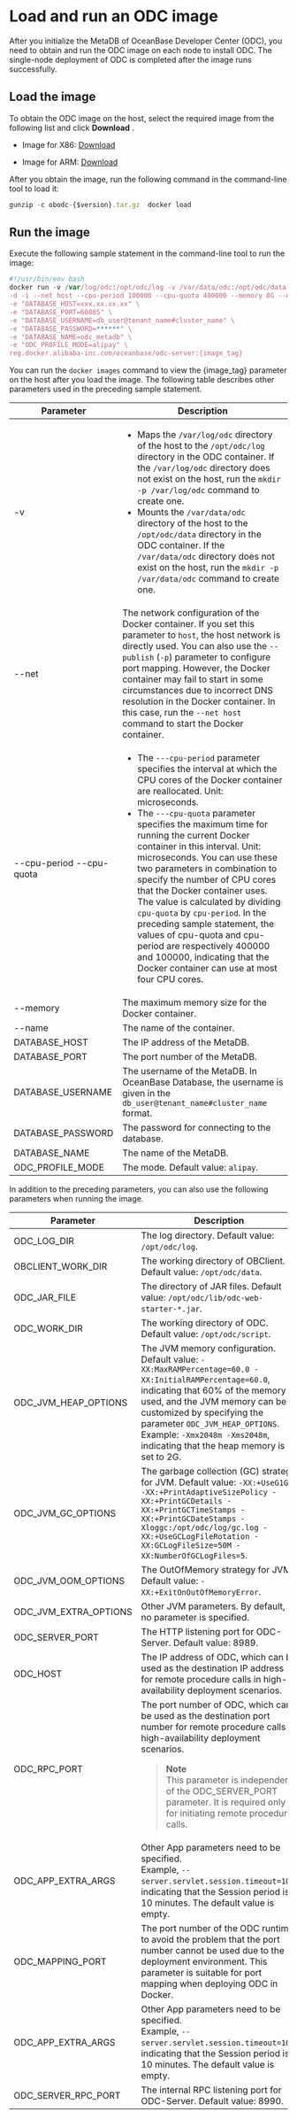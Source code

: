Load and run an ODC image 
==============================================

After you initialize the MetaDB of OceanBase Developer Center (ODC), you need to obtain and run the ODC image on each node to install ODC. The single-node deployment of ODC is completed after the image runs successfully. 

Load the image 
-----------------------------------

To obtain the ODC image on the host, select the required image from the following list and click **Download** .

* Image for X86: [Download](https://ob-front.oss-cn-hangzhou.aliyuncs.com/client/4.1.1-patch/obodc4.1.1-bp.tar.gz)

* Image for ARM: [Download](https://ob-front.oss-cn-hangzhou.aliyuncs.com/client/4.1.1-patch/obodc4.1.1-bp_arm.tar.gz)

  




After you obtain the image, run the following command in the command-line tool to load it:

```javascript
gunzip -c obodc-{$version}.tar.gz  docker load
```



Run the image 
----------------------------------

Execute the following sample statement in the command-line tool to run the image:

```javascript
#!/usr/bin/env bash
docker run -v /var/log/odc:/opt/odc/log -v /var/data/odc:/opt/odc/data \
-d -i --net host --cpu-period 100000 --cpu-quota 400000 --memory 8G --name "obodc" \
-e "DATABASE_HOST=xxx.xx.xx.xx" \
-e "DATABASE_PORT=60805" \
-e "DATABASE_USERNAME=db_user@tenant_name#cluster_name" \
-e "DATABASE_PASSWORD=******" \
-e "DATABASE_NAME=odc_metadb" \
-e "ODC_PROFILE_MODE=alipay" \
reg.docker.alibaba-inc.com/oceanbase/odc-server:{image_tag}
```



You can run the `docker images` command to view the {image_tag} parameter on the host after you load the image. The following table describes other parameters used in the preceding sample statement.


| Parameter |Description |
|------------------------------------------|----------------------------------------------------------------------------------------------------------------------------------------------------------------------------------------------------------------------------------------------------------------------------------------------------------------------------------------------------------------------------------------------------------------------------------------------------------------------------------------------------------------------------------------------------------------------------------------------------------------------------------------------------------------------------------------------------------------------------------------------------|
| -v                                       | <ul><li> Maps the `/var/log/odc` directory of the host to the `/opt/odc/log` directory in the ODC container.  If the `/var/log/odc` directory does not exist on the host, run the `mkdir -p /var/log/odc` command to create one.</li><li>Mounts the `/var/data/odc` directory of the host to the `/opt/odc/data` directory in the ODC container.  If the `/var/data/odc` directory does not exist on the host, run the `mkdir -p /var/data/odc` command to create one. </li></ul>  |
| --net                                    | The network configuration of the Docker container. If you set this parameter to `host`, the host network is directly used.  You can also use the `--publish` (`-p`) parameter to configure port mapping. However, the Docker container may fail to start in some circumstances due to incorrect DNS resolution in the Docker container. In this case, run the `--net host` command to start the Docker container.  |
| --cpu-period --cpu-quota | <ul><li> The `---cpu-period` parameter specifies the interval at which the CPU cores of the Docker container are reallocated. Unit: microseconds.   </li><li> The `---cpu-quota` parameter specifies the maximum time for running the current Docker container in this interval. Unit: microseconds.    You can use these two parameters in combination to specify the number of CPU cores that the Docker container uses. The value is calculated by dividing `cpu-quota` by `cpu-period`. In the preceding sample statement, the values of cpu-quota and cpu-period are respectively 400000 and 100000, indicating that the Docker container can use at most four CPU cores. </li></ul>|
| --memory  | The maximum memory size for the Docker container.  |
| --name   | The name of the container.   |
| DATABASE_HOST                            | The IP address of the MetaDB.   |
| DATABASE_PORT                            | The port number of the MetaDB.  |
| DATABASE_USERNAME                        | The username of the MetaDB. In OceanBase Database, the username is given in the `db_user@tenant_name#cluster_name` format.  |
| DATABASE_PASSWORD                        | The password for connecting to the database.  |
| DATABASE_NAME                            | The name of the MetaDB. |
| ODC_PROFILE_MODE                         | The mode. Default value: `alipay`.    |



In addition to the preceding parameters, you can also use the following parameters when running the image.


| Parameter       |                                                   Description  |
|-----------------------|------------------------------------------------------------------------------------------------------------------------------------------------------------------------------------------------------------------------------------------------------------------------------------------------------------------------------------------------------------------------------------------------------------------------------------------------------------------------------------------------------------------------------------------------------------------------------|
| ODC_LOG_DIR           | The log directory. Default value: `/opt/odc/log`.  |
| OBCLIENT_WORK_DIR     | The working directory of OBClient. Default value: `/opt/odc/data`.   |
| ODC_JAR_FILE          | The directory of JAR files. Default value: `/opt/odc/lib/odc-web-starter-*.jar`.    |
| ODC_WORK_DIR          | The working directory of ODC. Default value: `/opt/odc/script`.    |
| ODC_JVM_HEAP_OPTIONS  | The JVM memory configuration. Default value: `-XX:MaxRAMPercentage=60.0 -XX:InitialRAMPercentage=60.0`, indicating that 60% of the memory is used, and the JVM memory can be customized by specifying the parameter `ODC_JVM_HEAP_OPTIONS`. Example: `-Xmx2048m -Xms2048m`, indicating that the heap memory is set to 2G. |
| ODC_JVM_GC_OPTIONS    | The garbage collection (GC) strategy for JVM. Default value: `-XX:+UseG1GC -XX:+PrintAdaptiveSizePolicy -XX:+PrintGCDetails -XX:+PrintGCTimeStamps -XX:+PrintGCDateStamps -Xloggc:/opt/odc/log/gc.log -XX:+UseGCLogFileRotation -XX:GCLogFileSize=50M -XX:NumberOfGCLogFiles=5`.    |
| ODC_JVM_OOM_OPTIONS   | The OutOfMemory strategy for JVM. Default value: `-XX:+ExitOnOutOfMemoryError`.    |
| ODC_JVM_EXTRA_OPTIONS | Other JVM parameters. By default, no parameter is specified.  |
| ODC_SERVER_PORT       | The HTTP listening port for ODC-Server. Default value: 8989.  |
| ODC_HOST              | The IP address of ODC, which can be used as the destination IP address for remote procedure calls in high-availability deployment scenarios.  |
| ODC_RPC_PORT              | The port number of ODC, which can be used as the destination port number for remote procedure calls in high-availability deployment scenarios. <blockquote> **Note** <br> This parameter is independent of the ODC_SERVER_PORT parameter. It is required only for initiating remote procedure calls.</blockquote>   |
| ODC_APP_EXTRA_ARGS    | Other App parameters need to be specified. <br> Example, `--server.servlet.session.timeout=10m`, indicating that the Session period is 10 minutes. The default value is empty.     |
| ODC_MAPPING_PORT    |The port number of the ODC runtime to avoid the problem that the port number cannot be used due to the deployment environment. This parameter is suitable for port mapping when deploying ODC in Docker. |
| ODC_APP_EXTRA_ARGS    | Other App parameters need to be specified. <br> Example, `--server.servlet.session.timeout=10m`, indicating that the Session period is 10 minutes. The default value is empty.     |
| ODC_SERVER_RPC_PORT  |  The internal RPC listening port for ODC-Server. Default value: 8990.                          |
